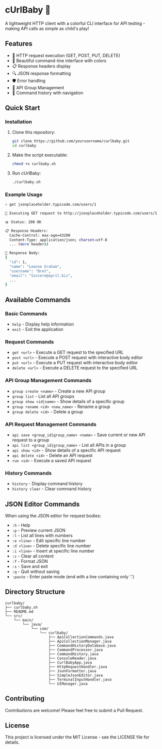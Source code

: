# cUrlBaby 🍼

A lightweight HTTP client with a colorful CLI interface for API testing - making API calls as simple as child's play!

## Features

- 🚀 HTTP request execution (GET, POST, PUT, DELETE)
- 🎨 Beautiful command-line interface with colors
- 📋 Response headers display
- 🔍 JSON response formatting
- 🛡️ Error handling
- 📁 API Group Management
- 📝 Command history with navigation

## Quick Start

### Installation

1. Clone this repository:
   ```bash
   git clone https://github.com/yourusername/curlbaby.git
   cd curlbaby
   ```

2. Make the script executable:
   ```bash
   chmod +x curlbaby.sh
   ```

3. Run cUrlBaby:
   ```bash
   ./curlbaby.sh
   ```

### Example Usage

```bash
> get jsonplaceholder.typicode.com/users/1

🔄 Executing GET request to http://jsonplaceholder.typicode.com/users/1

📊 Status: 200 OK

📋 Response Headers:
  Cache-Control: max-age=43200
  Content-Type: application/json; charset=utf-8
  ... (more headers)

📄 Response Body:
{
  "id": 1,
  "name": "Leanne Graham",
  "username": "Bret",
  "email": "Sincere@april.biz",
  ...
}
```

## Available Commands

### Basic Commands
- `help` - Display help information
- `exit` - Exit the application

### Request Commands
- `get <url>` - Execute a GET request to the specified URL
- `post <url>` - Execute a POST request with interactive body editor
- `put <url>` - Execute a PUT request with interactive body editor
- `delete <url>` - Execute a DELETE request to the specified URL

### API Group Management Commands
- `group create <name>` - Create a new API group
- `group list` - List all API groups
- `group show <id|name>` - Show details of a specific group
- `group rename <id> <new_name>` - Rename a group
- `group delete <id>` - Delete a group

### API Request Management Commands
- `api save <group_id|group_name> <name>` - Save current or new API request to a group
- `api list <group_id|group_name>` - List all APIs in a group
- `api show <id>` - Show details of a specific API request
- `api delete <id>` - Delete an API request
- `run <id>` - Execute a saved API request

### History Commands
- `history` - Display command history
- `history clear` - Clear command history

## JSON Editor Commands

When using the JSON editor for request bodies:

- `:h` - Help
- `:p` - Preview current JSON
- `:l` - List all lines with numbers
- `:e <line>` - Edit specific line number
- `:d <line>` - Delete specific line number
- `:i <line>` - Insert at specific line number
- `:c` - Clear all content
- `:f` - Format JSON
- `:s` - Save and exit
- `:q` - Quit without saving
- `:paste` - Enter paste mode (end with a line containing only '.')

## Directory Structure

```
curlbaby/
├── curlbaby.sh
├── README.md
└── src/
    └── main/
        └── java/
            └── com/
                └── curlbaby/
                    ├── ApiCollectionCommands.java
                    ├── ApiCollectionManager.java
                    ├── CommandHistoryDatabase.java
                    ├── CommandProcessor.java
                    ├── CommandHistory.java
                    ├── ConsoleReader.java
                    ├── CurlBabyApp.java
                    ├── HttpRequestHandler.java
                    ├── JsonFormatter.java
                    ├── SimpleJsonEditor.java
                    ├── TerminalInputHandler.java
                    └── UIManager.java
```

## Contributing

Contributions are welcome! Please feel free to submit a Pull Request.

## License

This project is licensed under the MIT License - see the LICENSE file for details.
